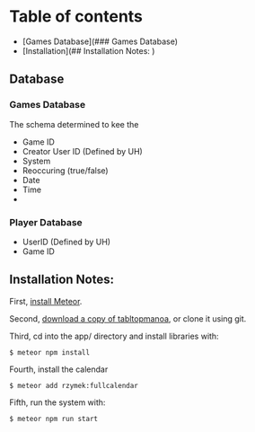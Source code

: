 # Table of contents
* [Games Database](### Games Database)
* [Installation](## Installation Notes: )

## Database

### Games Database
 The schema determined to kee the 
 
  * Game ID
  * Creator User ID (Defined by UH)
  * System
  * Reoccuring (true/false)
  * Date
  * Time
  * 

### Player Database
  * UserID (Defined by UH)
  * Game ID



## Installation Notes: 
First, [install Meteor](https://www.meteor.com/install).

Second, [download a copy of tabltopmanoa](https://github.com/tabletopmanoa/Tabletop-Manoa-Website/meteor-application-template/archive/master.zip), or clone it using git.
  
Third, cd into the app/ directory and install libraries with:

```
$ meteor npm install
```

Fourth, install the calendar

```
$ meteor add rzymek:fullcalendar
```

Fifth, run the system with:

```
$ meteor npm run start
```
